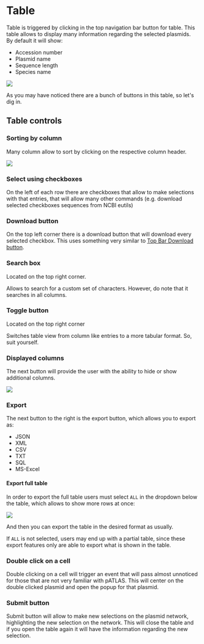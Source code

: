 # Table

Table is triggered by clicking in the top navigation bar button for table.
This table allows to display many information regarding the selected plasmids.
By default it will show:

* Accession number
* Plasmid name
* Sequence length
* Species name

![](gitbook/images/Table.png)

As you may have noticed there are a bunch of buttons in this table, so let's dig in.

## Table controls

### Sorting by column

Many column allow to sort by clicking on the respective column header.

![](gitbook/images/sorttable.gif)

### Select using checkboxes

On the left of each row there are checkboxes that allow to make
selections with that entries, that will allow many other commands (e.g.
download selected checkboxes sequences from NCBI eutils)

### Download button

On the top left corner there is a download button that will download every
selected checkbox. This uses something very similar to
[Top Bar Download button](topbar.md#additional-buttons).

### Search box

Located on the top right corner.

Allows to search for a custom set of characters. However, do note that
it searches in all columns.

### Toggle button

Located on the top right corner

Switches table view from column like entries to a more tabular format.
So, suit yourself.

### Displayed columns

The next button will provide the user with the ability to hide or show
additional columns.

![](gitbook/images/columnstable.gif)

### Export

The next button to the right is the export button, which allows you to
export as:

* JSON
* XML
* CSV
* TXT
* SQL
* MS-Excel

#### Export full table

In order to export the full table users must select `ALL` in the
dropdown below the table, which allows to show more rows at once:

![](gitbook/images/table_exportall.png)

And then you can export the table in the desired format as usually.

If `ALL` is not selected, users may end up with a partial table, since
these export features only are able to export what is shown in the table.

### Double click on a cell

Double clicking on a cell will trigger an event that will pass almost
unnoticed for those that are not very familiar with pATLAS. This will
center on the double clicked plasmid and open the popup for that plasmid.

### Submit button

Submit button will allow to make new selections on the plasmid network,
 highlighting the new selection on the network. This will close the table
 and if you open the table again it will have the information regarding
 the new selection.